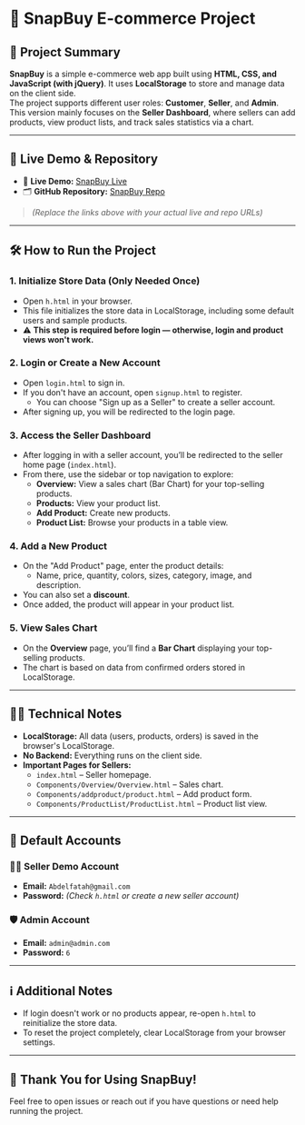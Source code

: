# 🛒 SnapBuy E-commerce Project

## 📌 Project Summary

**SnapBuy** is a simple e-commerce web app built using **HTML, CSS, and JavaScript (with jQuery)**. It uses **LocalStorage** to store and manage data on the client side.  
The project supports different user roles: **Customer**, **Seller**, and **Admin**.  
This version mainly focuses on the **Seller Dashboard**, where sellers can add products, view product lists, and track sales statistics via a chart.

---

## 🚀 Live Demo & Repository

- 🔗 **Live Demo:** [SnapBuy Live](https://your-live-demo-link.com)
- 🗂️ **GitHub Repository:** [SnapBuy Repo](https://github.com/abdelfatahmoustafa/SnapBuy-E-commerce.git)

> _(Replace the links above with your actual live and repo URLs)_

---

## 🛠️ How to Run the Project

### 1. Initialize Store Data (Only Needed Once)

- Open `h.html` in your browser.
- This file initializes the store data in LocalStorage, including some default users and sample products.
- ⚠️ **This step is required before login — otherwise, login and product views won't work.**

### 2. Login or Create a New Account

- Open `login.html` to sign in.
- If you don't have an account, open `signup.html` to register.
  - You can choose "Sign up as a Seller" to create a seller account.
- After signing up, you will be redirected to the login page.

### 3. Access the Seller Dashboard

- After logging in with a seller account, you’ll be redirected to the seller home page (`index.html`).
- From there, use the sidebar or top navigation to explore:
  - **Overview:** View a sales chart (Bar Chart) for your top-selling products.
  - **Products:** View your product list.
  - **Add Product:** Create new products.
  - **Product List:** Browse your products in a table view.

### 4. Add a New Product

- On the "Add Product" page, enter the product details:
  - Name, price, quantity, colors, sizes, category, image, and description.
- You can also set a **discount**.
- Once added, the product will appear in your product list.

### 5. View Sales Chart

- On the **Overview** page, you’ll find a **Bar Chart** displaying your top-selling products.
- The chart is based on data from confirmed orders stored in LocalStorage.

---

## 🧑‍💻 Technical Notes

- **LocalStorage:** All data (users, products, orders) is saved in the browser's LocalStorage.
- **No Backend:** Everything runs on the client side.
- **Important Pages for Sellers:**
  - `index.html` – Seller homepage.
  - `Components/Overview/Overview.html` – Sales chart.
  - `Components/addproduct/product.html` – Add product form.
  - `Components/ProductList/ProductList.html` – Product list view.

---

## 🧪 Default Accounts

### 👨‍💼 Seller Demo Account

- **Email:** `Abdelfatah@gmail.com`
- **Password:** _(Check `h.html` or create a new seller account)_

### 🛡️ Admin Account

- **Email:** `admin@admin.com`
- **Password:** `6`

---

## ℹ️ Additional Notes

- If login doesn't work or no products appear, re-open `h.html` to reinitialize the store data.
- To reset the project completely, clear LocalStorage from your browser settings.

---

## 🙏 Thank You for Using SnapBuy!

Feel free to open issues or reach out if you have questions or need help running the project.
